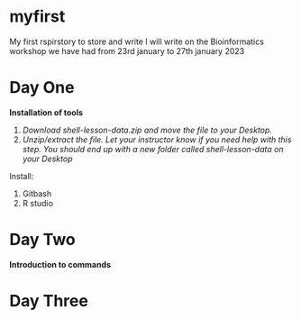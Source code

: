 # myfirst
My first rspirstory to store and write
I will write on the Bioinformatics workshop we have had from 23rd january to 27th january 2023


# Day One
**Installation of tools**
1. *Download shell-lesson-data.zip and move the file to your Desktop.*
2. *Unzip/extract the file. Let your instructor know if you need help with this step. You should end up with a new folder called shell-lesson-data on your Desktop*

Install:
1. Gitbash
2. R studio

# Day Two
**Introduction to commands**

# Day Three
